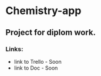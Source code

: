 # Chemistry-app

## Project for diplom work.

### Links:
- link to Trello - Soon
- link to Doc - Soon
